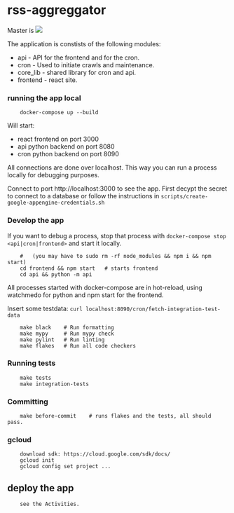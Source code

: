 # rss-aggreggator


Master is ![](https://github.com/klaasjanelzinga/rss-aggreggator/workflows/Deploy%20application/badge.svg)

The application is constists of the following modules: 

- api - API for the frontend and for the cron.
- cron - Used to initiate crawls and maintenance.
- core_lib - shared library for cron and api.
- frontend - react site.

### running the app local

        docker-compose up --build

Will start:

- react frontend on port 3000
- api python backend on port 8080
- cron python backend on port 8090

All connections are done over localhost. This way you can run a process locally for debugging purposes.

Connect to port http://localhost:3000 to see the app. First decypt the secret to connect to a database or follow 
the instructions in `scripts/create-google-appengine-credentials.sh`

### Develop the app

If you want to debug a process, stop that process with `docker-compose stop <api|cron|frontend>` and start it locally.

        #   (you may have to sudo rm -rf node_modules && npm i && npm start)
        cd frontend && npm start   # starts frontend
        cd api && python -m api
        
All processes started with docker-compose are in hot-reload, using watchmedo for python
and npm start for the frontend.

Insert some testdata: `curl localhost:8090/cron/fetch-integration-test-data`

        make black    # Run formatting
        make mypy     # Run mypy check
        make pylint   # Run linting
        make flakes   # Run all code checkers

### Running tests

        make tests
        make integration-tests

### Committing

        make before-commit    # runs flakes and the tests, all should pass.

### gcloud

        download sdk: https://cloud.google.com/sdk/docs/
        gcloud init
        gcloud config set project ...

## deploy the app

        see the Activities.
